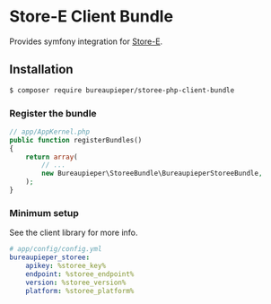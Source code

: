 Store-E Client Bundle 
=======

Provides symfony integration for [Store-E](https://github.com/BureauPieper/storee-php-client).

## Installation

```bash
$ composer require bureaupieper/storee-php-client-bundle
```

### Register the bundle
```php
// app/AppKernel.php
public function registerBundles()
{
    return array(
        // ...
        new Bureaupieper\StoreeBundle\BureaupieperStoreeBundle,
    );
}
```

### Minimum setup

See the client library for more info.

```yml
# app/config/config.yml
bureaupieper_storee:
    apikey: %storee_key%
    endpoint: %storee_endpoint%
    version: %storee_version%
    platform: %storee_platform%
```
